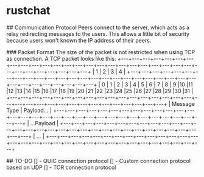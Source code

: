 # rustchat

## Communication Protocol
Peers connect to the server, which acts as a relay redirecting messages to the users. This allows a little bit of security
because users won't known the IP address of their peers. 

### Packet Format
The size of the packet is not restricted when using TCP as connection. A TCP packet looks like this:
+---+---+---+---+---+---+---+---+---+---+---+---+---+---+---+---+---+---+---+---+---+---+---+---+---+---+---+---+---+---+---+---+
|               1               |               2               |               3               |               4               |
+---+---+---+---+---+---+---+---+---+---+---+---+---+---+---+---+---+---+---+---+---+---+---+---+---+---+---+---+---+---+---+---+
| 0 | 1 | 2 | 3 | 4 | 5 | 6 | 7 | 8 | 9 |10 |11 |12 |13 |14 |15 |16 |17 |18 |19 |20 |21 |22 |23 |24 |25 |26 |27 |28 |29 |30 |31 |
+---+---+---+---+---+---+---+---+---+---+---+---+---+---+---+---+---+---+---+---+---+---+---+---+---+---+---+---+---+---+---+---+
|          Message Type         |                            Payload...                                                         |
+---+---+---+---+---+---+---+---+---+---+---+---+---+---+---+---+---+---+---+---+---+---+---+---+---+---+---+---+---+---+---+---+
|                                                           ...Payload                                                          |
+---+---+---+---+---+---+---+---+---+---+---+---+---+---+---+---+---+---+---+---+---+---+---+---+---+---+---+---+---+---+---+---+
|                                                                ...                                                            |
+---+---+---+---+---+---+---+---+---+---+---+---+---+---+---+---+---+---+---+---+---+---+---+---+---+---+---+---+---+---+---+---+

## TO-DO
[] - QUIC connection protocol
[] - Custom connection protocol based on UDP
[] - TOR connection protocol

